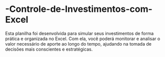 # -Controle-de-Investimentos-com-Excel
Esta planilha foi desenvolvida para simular seus investimentos de forma prática e organizada no Excel. Com ela, você poderá monitorar e analisar o valor necessário de aporte ao longo do tempo, ajudando na tomada de decisões mais conscientes e estratégicas.
